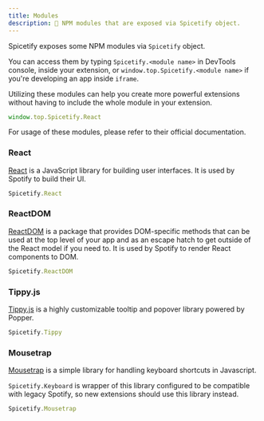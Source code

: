 ```yaml
---
title: Modules
description: 🧩 NPM modules that are exposed via Spicetify object.
---
```


Spicetify exposes some NPM modules via `Spicetify` object.

You can access them by typing `Spicetify.<module name>` in DevTools console, inside your extension, or `window.top.Spicetify.<module name>` if you're developing an app inside `iframe`.

Utilizing these modules can help you create more powerful extensions without having to include the whole module in your extension.

```js
window.top.Spicetify.React
```

For usage of these modules, please refer to their official documentation.

### React

[React](https://reactjs.org/) is a JavaScript library for building user interfaces. It is used by Spotify to build their UI.

```js
Spicetify.React
```

### ReactDOM

[ReactDOM](https://reactjs.org/docs/react-dom.html) is a package that provides DOM-specific methods that can be used at the top level of your app and as an escape hatch to get outside of the React model if you need to. It is used by Spotify to render React components to DOM.

```js
Spicetify.ReactDOM
```

### Tippy.js

[Tippy.js](https://atomiks.github.io/tippyjs/) is a highly customizable tooltip and popover library powered by Popper.

```js
Spicetify.Tippy
```

### Mousetrap

[Mousetrap](https://craig.is/killing/mice) is a simple library for handling keyboard shortcuts in Javascript.

`Spicetify.Keyboard` is wrapper of this library configured to be compatible with legacy Spotify, so new extensions should use this library instead.

```js
Spicetify.Mousetrap
```